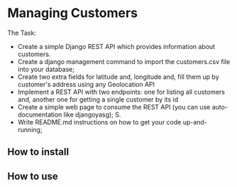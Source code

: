 # Managing Customers

The Task:

- Create a simple Django REST API which provides information about customers.
- Create a django management command to import the customers.csv file into your database;  
- Create two extra fields for latitude and, longitude and, fill them up by customer's address using any 
 Geolocation API
- Implement a REST API with two endpoints: one for listing all customers and, another one for getting
a single customer by its id 
- Create a simple web page to consume the REST API (you can use auto-documentation like djangoyasg);
S. 
- Write README.md instructions on how to get your code up-and-running;

## How to install

## How to use